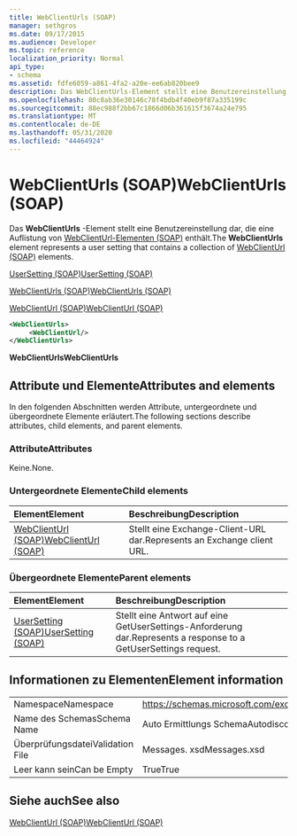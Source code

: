 ```yaml
---
title: WebClientUrls (SOAP)
manager: sethgros
ms.date: 09/17/2015
ms.audience: Developer
ms.topic: reference
localization_priority: Normal
api_type:
- schema
ms.assetid: fdfe6059-a861-4fa2-a20e-ee6ab820bee9
description: Das WebClientUrls-Element stellt eine Benutzereinstellung dar, die eine Auflistung von WebClientUrl-Elementen (SOAP) enthält.
ms.openlocfilehash: 80c8ab36e30146c78f4bdb4f40eb9f87a335199c
ms.sourcegitcommit: 88ec988f2bb67c1866d06b361615f3674a24e795
ms.translationtype: MT
ms.contentlocale: de-DE
ms.lasthandoff: 05/31/2020
ms.locfileid: "44464924"
---
```

# <a name="webclienturls-soap"></a><span data-ttu-id="b4121-103">WebClientUrls (SOAP)</span><span class="sxs-lookup"><span data-stu-id="b4121-103">WebClientUrls (SOAP)</span></span>

<span data-ttu-id="b4121-104">Das **WebClientUrls** -Element stellt eine Benutzereinstellung dar, die eine Auflistung von [WebClientUrl-Elementen (SOAP)](webclienturl-soap.md) enthält.</span><span class="sxs-lookup"><span data-stu-id="b4121-104">The **WebClientUrls** element represents a user setting that contains a collection of [WebClientUrl (SOAP)](webclienturl-soap.md) elements.</span></span> 
  
[<span data-ttu-id="b4121-105">UserSetting (SOAP)</span><span class="sxs-lookup"><span data-stu-id="b4121-105">UserSetting (SOAP)</span></span>](usersetting-soap.md)
  
[<span data-ttu-id="b4121-106">WebClientUrls (SOAP)</span><span class="sxs-lookup"><span data-stu-id="b4121-106">WebClientUrls (SOAP)</span></span>](webclienturls-soap.md)
  
[<span data-ttu-id="b4121-107">WebClientUrl (SOAP)</span><span class="sxs-lookup"><span data-stu-id="b4121-107">WebClientUrl (SOAP)</span></span>](webclienturl-soap.md)
  
```XML
<WebClientUrls>
     <WebClientUrl/>
</WebClientUrls>

```

 <span data-ttu-id="b4121-108">**WebClientUrls**</span><span class="sxs-lookup"><span data-stu-id="b4121-108">**WebClientUrls**</span></span>
## <a name="attributes-and-elements"></a><span data-ttu-id="b4121-109">Attribute und Elemente</span><span class="sxs-lookup"><span data-stu-id="b4121-109">Attributes and elements</span></span>

<span data-ttu-id="b4121-110">In den folgenden Abschnitten werden Attribute, untergeordnete und übergeordnete Elemente erläutert.</span><span class="sxs-lookup"><span data-stu-id="b4121-110">The following sections describe attributes, child elements, and parent elements.</span></span>
  
### <a name="attributes"></a><span data-ttu-id="b4121-111">Attribute</span><span class="sxs-lookup"><span data-stu-id="b4121-111">Attributes</span></span>

<span data-ttu-id="b4121-112">Keine.</span><span class="sxs-lookup"><span data-stu-id="b4121-112">None.</span></span>
  
### <a name="child-elements"></a><span data-ttu-id="b4121-113">Untergeordnete Elemente</span><span class="sxs-lookup"><span data-stu-id="b4121-113">Child elements</span></span>

|<span data-ttu-id="b4121-114">**Element**</span><span class="sxs-lookup"><span data-stu-id="b4121-114">**Element**</span></span>|<span data-ttu-id="b4121-115">**Beschreibung**</span><span class="sxs-lookup"><span data-stu-id="b4121-115">**Description**</span></span>|
|:-----|:-----|
|[<span data-ttu-id="b4121-116">WebClientUrl (SOAP)</span><span class="sxs-lookup"><span data-stu-id="b4121-116">WebClientUrl (SOAP)</span></span>](webclienturl-soap.md) <br/> |<span data-ttu-id="b4121-117">Stellt eine Exchange-Client-URL dar.</span><span class="sxs-lookup"><span data-stu-id="b4121-117">Represents an Exchange client URL.</span></span>  <br/> |
   
### <a name="parent-elements"></a><span data-ttu-id="b4121-118">Übergeordnete Elemente</span><span class="sxs-lookup"><span data-stu-id="b4121-118">Parent elements</span></span>

|<span data-ttu-id="b4121-119">**Element**</span><span class="sxs-lookup"><span data-stu-id="b4121-119">**Element**</span></span>|<span data-ttu-id="b4121-120">**Beschreibung**</span><span class="sxs-lookup"><span data-stu-id="b4121-120">**Description**</span></span>|
|:-----|:-----|
|[<span data-ttu-id="b4121-121">UserSetting (SOAP)</span><span class="sxs-lookup"><span data-stu-id="b4121-121">UserSetting (SOAP)</span></span>](usersetting-soap.md) <br/> |<span data-ttu-id="b4121-122">Stellt eine Antwort auf eine GetUserSettings-Anforderung dar.</span><span class="sxs-lookup"><span data-stu-id="b4121-122">Represents a response to a GetUserSettings request.</span></span>  <br/> |
   
## <a name="element-information"></a><span data-ttu-id="b4121-123">Informationen zu Elementen</span><span class="sxs-lookup"><span data-stu-id="b4121-123">Element information</span></span>

|||
|:-----|:-----|
|<span data-ttu-id="b4121-124">Namespace</span><span class="sxs-lookup"><span data-stu-id="b4121-124">Namespace</span></span>  <br/> |https://schemas.microsoft.com/exchange/2010/Autodiscover  <br/> |
|<span data-ttu-id="b4121-125">Name des Schemas</span><span class="sxs-lookup"><span data-stu-id="b4121-125">Schema Name</span></span>  <br/> |<span data-ttu-id="b4121-126">Auto Ermittlungs Schema</span><span class="sxs-lookup"><span data-stu-id="b4121-126">Autodiscover schema</span></span>  <br/> |
|<span data-ttu-id="b4121-127">Überprüfungsdatei</span><span class="sxs-lookup"><span data-stu-id="b4121-127">Validation File</span></span>  <br/> |<span data-ttu-id="b4121-128">Messages. xsd</span><span class="sxs-lookup"><span data-stu-id="b4121-128">Messages.xsd</span></span>  <br/> |
|<span data-ttu-id="b4121-129">Leer kann sein</span><span class="sxs-lookup"><span data-stu-id="b4121-129">Can be Empty</span></span>  <br/> |<span data-ttu-id="b4121-130">True</span><span class="sxs-lookup"><span data-stu-id="b4121-130">True</span></span>  <br/> |
   
## <a name="see-also"></a><span data-ttu-id="b4121-131">Siehe auch</span><span class="sxs-lookup"><span data-stu-id="b4121-131">See also</span></span>



[<span data-ttu-id="b4121-132">WebClientUrl (SOAP)</span><span class="sxs-lookup"><span data-stu-id="b4121-132">WebClientUrl (SOAP)</span></span>](webclienturl-soap.md)


